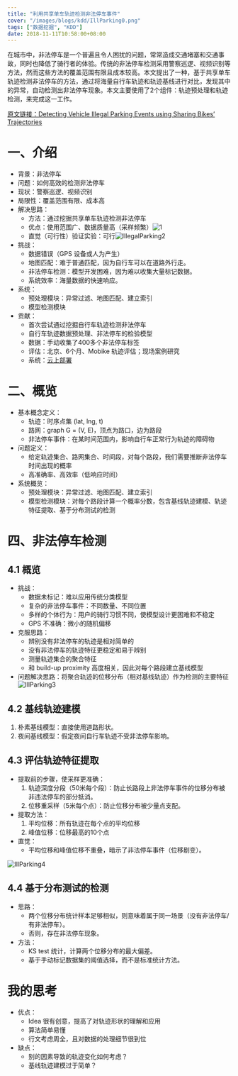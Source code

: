 ```yaml
---
title: "利用共享单车轨迹检测非法停车事件"
cover: "/images/blogs/kdd/IllParking0.png"
tags: ["数据挖掘", "KDD"]
date: 2018-11-11T10:58:00+08:00
---
```


在城市中，非法停车是一个普遍且令人困扰的问题，常常造成交通堵塞和交通事故，同时也降低了骑行者的体验。传统的非法停车检测采用警察巡逻、视频识别等方法，然而这些方法的覆盖范围有限且成本较高。本文提出了一种，基于共享单车轨迹检测非法停车的方法，通过将海量自行车轨迹和轨迹基线进行对比，发现其中的异常，自动检测出非法停车现象。本文主要使用了2个组件：轨迹预处理和轨迹检测，来完成这一工作。

<!--more-->

[原文链接：Detecting Vehicle Illegal Parking Events using Sharing Bikes’ Trajectories](/files/papers/IllParking.pdf)

# 一、介绍

- 背景：非法停车
- 问题：如何高效的检测非法停车
- 现状：警察巡逻、视频识别
- 局限性：覆盖范围有限、成本高
- 解决思路：
  - 方法：通过挖掘共享单车轨迹检测非法停车
  - 优点：使用范围广、数据质量高（采样频繁）![1](/images/blogs/kdd/IllParking1.png)
  - 直觉（可行性）验证实验：可行![IllegalParking2](/images/blogs/kdd/IllParking2.png)
- 挑战：
  - 数据错误（GPS 设备或人为产生）
  - 地图匹配：难于普通匹配，因为自行车可以在道路外行走。
  - 非法停车检测：模型开发困难，因为难以收集大量标记数据。
  - 系统效率：海量数据的快速响应。
- 系统：
  - 预处理模块：异常过滤、地图匹配、建立索引
  - 模型检测模块
- 贡献：
  - 首次尝试通过挖掘自行车轨迹检测非法停车
  - 自行车轨迹数据预处理、非法停车的检验模型
  - 数据：手动收集了400多个非法停车标签
  - 评估：北京、6个月、Mobike 轨迹评估；现场案例研究
  - 系统：[云上部署](http://illparking.urban-computing.com/)



# 二、概览

- 基本概念定义：
  - 轨迹：时序点集 (lat, lng, t)
  - 路网：graph G = (V, E)，顶点为路口，边为路段
  - 非法停车事件：在某时间范围内，影响自行车正常行为轨迹的障碍物
- 问题定义：
  - 给定轨迹集合、路网集合、时间段，对每个路段，我们需要推断非法停车时间出现的概率
  - 高准确率、高效率（低响应时间）
- 系统概览：
  - 预处理模块：异常过滤、地图匹配、建立索引
  - 模型检测模块：对每个路段计算一个概率分数，包含基线轨迹建模、轨迹特征提取、基于分布测试的检测



# 四、非法停车检测

## 4.1 概览

- 挑战：
  - 数据未标记：难以应用传统分类模型
  - 复杂的非法停车事件：不同数量、不同位置
  - 多样的个体行为：用户的骑行习惯不同，使模型设计更困难和不稳定
  - GPS 不准确：微小的随机偏移
- 克服思路：
  - 辨别没有非法停车的轨迹是相对简单的
  - 没有非法停车的轨迹特征更稳定和易于辨别
  - 测量轨迹集合的聚合特征
  - 和 build-up proximity 高度相关，因此对每个路段建立基线模型
- 问题解决思路：将聚合轨迹的位移分布（相对基线轨迹）作为检测的主要特征![IllParking3](/images/blogs/kdd/IllParking3.png)



## 4.2 基线轨迹建模

1. 朴素基线模型：直接使用道路形状。
2. 夜间基线模型：假定夜间自行车轨迹不受非法停车影响。



## 4.3 评估轨迹特征提取

- 提取前的步骤，使采样更准确：
  1. 轨迹深度分段（50米每个段）：防止长路段上非法停车事件的位移分布被非违法停车的部分抵消。
  2. 位移重采样（5米每个点）：防止位移分布被少量点支配。
- 提取方法：
  1. 平均位移：所有轨迹在每个点的平均位移
  2. 峰值位移：位移最高的10个点
- 直觉：
  - 平均位移和峰值位移不重叠，暗示了非法停车事件（位移剧变）。

![IllParking4](/images/blogs/kdd/IllParking4.png)



## 4.4 基于分布测试的检测

- 思路：
  - 两个位移分布统计样本足够相似，则意味着属于同一场景（没有非法停车/有非法停车）。
  - 否则，存在非法停车现象。
- 方法：
  - KS test 统计，计算两个位移分布的最大偏差。
  - 基于手动标记数据集的阈值选择，而不是标准统计方法。



# 我的思考

- 优点：
  - Idea 很有创意，提高了对轨迹形状的理解和应用
  - 算法简单易懂
  - 行文考虑周全，且对数据的处理细节很到位
- 缺点：
  - 别的因素导致的轨迹变化如何考虑？
  - 基线轨迹建模过于简单？
